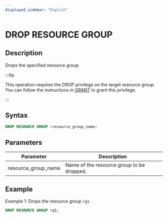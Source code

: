 ```yaml
---
displayed_sidebar: "English"
---
```


# DROP RESOURCE GROUP

## Description

Drops the specified resource group.

:::tip

This operation requires the DROP privilege on the target resource group. You can follow the instructions in [GRANT](../../account-management/GRANT.md) to grant this privilege.

:::

## Syntax

```SQL
DROP RESOURCE GROUP <resource_group_name>
```

## Parameters

| **Parameter**       | **Description**                           |
| ------------------- | ----------------------------------------- |
| resource_group_name | Name of the resource group to be dropped. |

## Example

Example 1: Drops the resource group `rg1`.

```SQL
DROP RESOURCE GROUP rg1;
```
